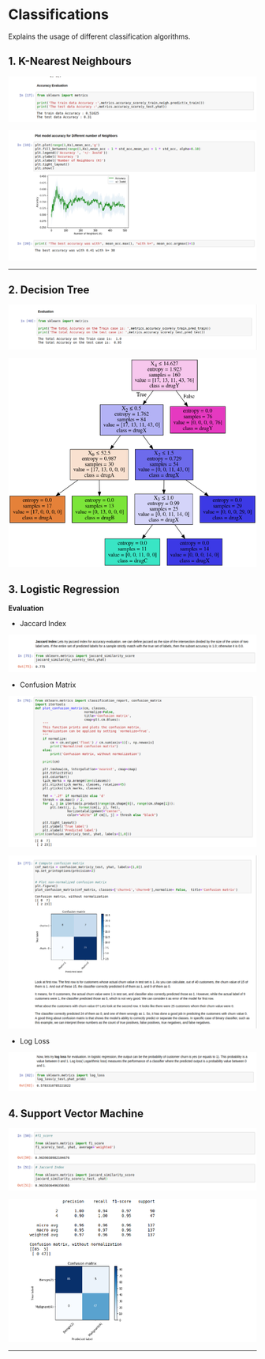# Classifications

Explains the usage of different classification algorithms.

## 1. K-Nearest Neighbours

![](https://github.com/infiniteoverflow/Classifications/blob/master/screenshots/knn.png)

![](https://github.com/infiniteoverflow/Classifications/blob/master/screenshots/knn2.png)

<hr>

## 2. Decision Tree

![](https://github.com/infiniteoverflow/Classifications/blob/master/screenshots/dt.png)

![](https://github.com/infiniteoverflow/Classifications/blob/master/drugtree.png)

## 3. Logistic Regression

<b> Evaluation </b>

* Jaccard Index 

![](https://github.com/infiniteoverflow/Classifications/blob/master/screenshots/lr_j.png)

* Confusion Matrix

![](https://github.com/infiniteoverflow/Classifications/blob/master/screenshots/lr_cm1.png)

![](https://github.com/infiniteoverflow/Classifications/blob/master/screenshots/lr_sm2.png)

* Log Loss

![](https://github.com/infiniteoverflow/Classifications/blob/master/screenshots/lr_ll.png)

## 4. Support Vector Machine

![](https://github.com/infiniteoverflow/Classifications/blob/master/screenshots/svm.png)

![](https://github.com/infiniteoverflow/Classifications/blob/master/screenshots/svm_cm.png)

<hr>
